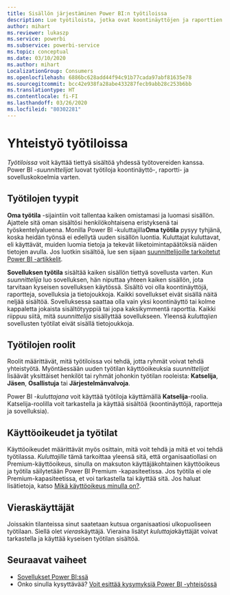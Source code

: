 ```yaml
---
title: Sisällön järjestäminen Power BI:n työtiloissa
description: Lue työtiloista, jotka ovat koontinäyttöjen ja raporttien kokoelmia. Voit niiden avulla kuvata organisaatiosi keskeisiä mittareita.
author: mihart
ms.reviewer: lukaszp
ms.service: powerbi
ms.subservice: powerbi-service
ms.topic: conceptual
ms.date: 03/10/2020
ms.author: mihart
LocalizationGroup: Consumers
ms.openlocfilehash: 6886bc628add44f94c91b77cada97abf81635e78
ms.sourcegitcommit: bcc42e938fa28abe433287fecb9abb28c253b6bb
ms.translationtype: HT
ms.contentlocale: fi-FI
ms.lasthandoff: 03/26/2020
ms.locfileid: "80302281"
---
```

# <a name="collaborate-in-workspaces"></a>Yhteistyö työtiloissa

 *Työtiloissa* voit käyttää tiettyä sisältöä yhdessä työtovereiden kanssa. Power BI -*suunnittelijat* luovat työtiloja koontinäyttö-, raportti- ja sovelluskokoelmia varten. 

## <a name="types-of-workspaces"></a>Työtilojen tyypit
**Oma työtila** -sijaintiin voit tallentaa kaiken omistamasi ja luomasi sisällön. Ajattele sitä oman sisältösi henkilökohtaisena eristyksenä tai työskentelyalueena. Monilla Power BI -kuluttajilla**Oma työtila** pysyy tyhjänä, koska heidän työnsä ei edellytä uuden sisällön luontia. Kuluttajat kuluttavat, eli käyttävät, muiden luomia tietoja ja tekevät liiketoimintapäätöksiä näiden tietojen avulla. Jos luotkin sisältöä, lue sen sijaan [suunnittelijoille tarkoitetut Power BI -artikkelit](../create-reports/index.yml).

**Sovelluksen työtila** sisältää kaiken sisällön tiettyä sovellusta varten. Kun *suunnittelija* luo sovelluksen, hän niputtaa yhteen kaiken sisällön, jota tarvitaan kyseisen sovelluksen käytössä. Sisältö voi olla koontinäyttöjä, raportteja, sovelluksia ja tietojoukkoja. Kaikki sovellukset eivät sisällä näitä neljää sisältöä. Sovelluksessa saattaa olla vain yksi koontinäyttö tai kolme kappaletta jokaista sisältötyyppiä tai jopa kaksikymmentä raporttia. Kaikki riippuu siitä, mitä *suunnittelija* sisällyttää sovellukseen. Yleensä *kuluttajien* sovellusten työtilat eivät sisällä tietojoukkoja.

<!--<art showing different wss> -->

## <a name="roles-in-the-workspaces"></a>Työtilojen roolit

Roolit määrittävät, mitä työtiloissa voi tehdä, jotta ryhmät voivat tehdä yhteistyötä.  Myöntäessään uuden työtilan käyttöoikeuksia *suunnittelijat* lisäävät yksittäiset henkilöt tai ryhmät johonkin työtilan rooleista: **Katselija**, **Jäsen**, **Osallistuja** tai **Järjestelmänvalvoja**. 

Power BI -*kuluttajana* voit käyttää työtiloja käyttämällä **Katselija**-roolia. Katselija-roolilla voit tarkastella ja käyttää sisältöä (koontinäyttöjä, raportteja ja sovelluksia). <!--For a detailed list of what you can do as a *consumer* with the Viewer role, see [Viewer role in an organization with Premium](end-user-license.md#viewer-role-in-an-organization-with-a-premium-license).-->

## <a name="licensing-and-workspaces"></a>Käyttöoikeudet ja työtilat
Käyttöoikeudet määrittävät myös osittain, mitä voit tehdä ja mitä et voi tehdä työtilassa. *Kuluttajille* tämä tarkoittaa yleensä sitä, että organisaatiollasi on Premium-käyttöoikeus, sinulla on maksuton käyttäjäkohtainen käyttöoikeus ja työtila säilytetään Power BI Premium -kapasiteetissa.  Jos työtila ei ole Premium-kapasiteetissa, et voi tarkastella tai käyttää sitä. Jos haluat lisätietoja, katso [Mikä käyttöoikeus minulla on?](end-user-license.md).

## <a name="guest-users"></a>Vieraskäyttäjät
Joissakin tilanteissa sinut saatetaan kutsua organisaatiosi ulkopuoliseen työtilaan. Siellä olet *vieras*käyttäjä. Vieraina lisätyt *kuluttaja*käyttäjät voivat tarkastella ja käyttää kyseisen työtilan sisältöä. 





## <a name="next-steps"></a>Seuraavat vaiheet
* [Sovellukset Power BI:ssä](end-user-apps.md)    
* Onko sinulla kysyttävää? [Voit esittää kysymyksiä Power BI -yhteisössä](https://community.powerbi.com/)













